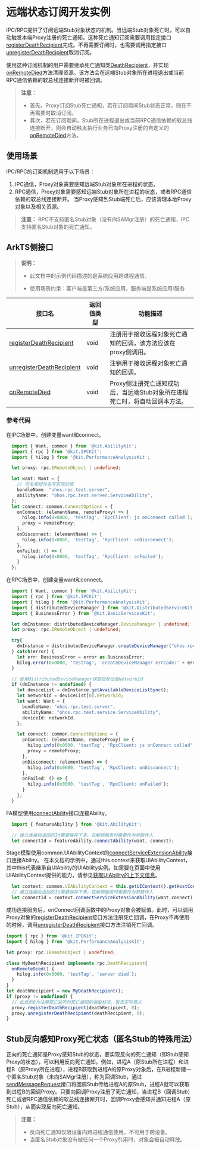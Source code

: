 # 远端状态订阅开发实例

IPC/RPC提供了订阅远端Stub对象状态的机制。当远端Stub对象死亡时，可以自动触发本端Proxy注册的死亡通知。这种死亡通知订阅需要调用指定接口[registerDeathRecipient](../reference/apis-ipc-kit/js-apis-rpc.md#registerdeathrecipient9-1)完成。不再需要订阅时，也需要调用指定接口[unregisterDeathRecipient](../reference/apis-ipc-kit/js-apis-rpc.md#unregisterdeathrecipient9-1)取消订阅。

使用这种订阅机制的用户需要继承死亡通知类[DeathRecipient](../reference/apis-ipc-kit/js-apis-rpc.md#deathrecipient)，并实现[onRemoteDied](../reference/apis-ipc-kit/js-apis-rpc.md#onremotedied)方法清理资源。该方法会在远端Stub对象所在进程退出或当前RPC通信依赖的软总线连接断开时被回调。

> **注意：**
> - 首先，Proxy订阅Stub死亡通知，若在订阅期间Stub状态正常，则在不再需要时取消订阅。 
> - 其次，若在订阅期间，Stub所在进程退出或当前RPC通信依赖的软总线连接断开，则会自动触发执行业务已向Proxy注册的自定义的[onRemoteDied](../reference/apis-ipc-kit/js-apis-rpc.md#onremotedied)方法。

## 使用场景

IPC/RPC的订阅机制适用于以下场景：</br>
1. IPC通信，Proxy对象需要感知远端Stub对象所在进程的状态。
2. RPC通信，Proxy对象需要感知远端Stub对象所在进程的状态，或者RPC通信依赖的软总线连接断开。
当Proxy感知到Stub端死亡后，应该清理本地Proxy对象以及相关资源。
> **注意：** RPC不支持匿名Stub对象（没有向SAMgr注册）的死亡通知，IPC支持匿名Stub对象的死亡通知。

## ArkTS侧接口

> **说明：**
>
> - 此文档中的示例代码描述的是系统应用跨进程通信。
>
> - 使用场景约束：客户端是第三方/系统应用，服务端是系统应用/服务

| 接口名                                                       | 返回值类型 | 功能描述                                                     |
| ------------------------------------------------------------ | ---------- | ------------------------------------------------------------ |
| [registerDeathRecipient](../reference/apis-ipc-kit/js-apis-rpc.md#registerdeathrecipient9-1) | void       | 注册用于接收远程对象死亡通知的回调，该方法应该在proxy侧调用。 |
| [unregisterDeathRecipient](../reference/apis-ipc-kit/js-apis-rpc.md#unregisterdeathrecipient9-1) | void       | 注销用于接收远程对象死亡通知的回调。                         |
| [onRemoteDied](../reference/apis-ipc-kit/js-apis-rpc.md#onremotedied) | void       | Proxy侧注册死亡通知成功后，当远端Stub对象所在进程死亡时，将自动回调本方法。 |

### 参考代码

  在IPC场景中，创建变量want和connect。
  ```ts
    import { Want, common } from '@kit.AbilityKit';
    import { rpc } from '@kit.IPCKit';
    import { hilog } from '@kit.PerformanceAnalysisKit';

    let proxy: rpc.IRemoteObject | undefined;

    let want: Want = {
      // 包名和组件名写实际的值
      bundleName: "ohos.rpc.test.server",
      abilityName: "ohos.rpc.test.server.ServiceAbility",
    };
    let connect: common.ConnectOptions = {
      onConnect: (elementName, remoteProxy) => {
        hilog.info(0x0000, 'testTag', 'RpcClient: js onConnect called');
        proxy = remoteProxy;
      },
      onDisconnect: (elementName) => {
        hilog.info(0x0000, 'testTag', 'RpcClient: onDisconnect');
      },
      onFailed: () => {
        hilog.info(0x0000, 'testTag', 'RpcClient: onFailed');
      }
    };
  ```

  在RPC场景中，创建变量want和connect。
  ```ts 
    import { Want, common } from '@kit.AbilityKit';
    import { rpc } from '@kit.IPCKit';
    import { hilog } from '@kit.PerformanceAnalysisKit';
    import { distributedDeviceManager } from '@kit.DistributedServiceKit';
    import { BusinessError } from '@kit.BasicServicesKit';

    let dmInstance: distributedDeviceManager.DeviceManager | undefined;
    let proxy: rpc.IRemoteObject | undefined;

    try{
      dmInstance = distributedDeviceManager.createDeviceManager("ohos.rpc.test");
    } catch(error) {
      let err: BusinessError = error as BusinessError;
      hilog.error(0x0000, 'testTag', 'createDeviceManager errCode:' + err.code + ', errMessage:' + err.message);
    }

    // 使用distributedDeviceManager获取目标设备NetworkId
    if (dmInstance != undefined) {
      let deviceList = dmInstance.getAvailableDeviceListSync();
      let networkId = deviceList[0].networkId;
      let want: Want = {
        bundleName: "ohos.rpc.test.server",
        abilityName: "ohos.rpc.test.service.ServiceAbility",
        deviceId: networkId,
      };

      let connect: common.ConnectOptions = {
        onConnect: (elementName, remoteProxy) => {
          hilog.info(0x0000, 'testTag', 'RpcClient: js onConnect called');
          proxy = remoteProxy;
        },
        onDisconnect: (elementName) => {
          hilog.info(0x0000, 'testTag', 'RpcClient: onDisconnect');
        },
        onFailed: () => {
          hilog.info(0x0000, 'testTag', 'RpcClient: onFailed');
        }
      };
    }
  ```

  FA模型使用[connectAbility](../reference/apis-ability-kit/js-apis-ability-featureAbility.md#featureabilityconnectability7)接口连接Ability。

  <!--code_no_check_fa-->
  ```ts
    import { featureAbility } from '@kit.AbilityKit';

    // 建立连接后返回的Id需要保存下来，在解绑服务时需要作为参数传入
    let connectId = featureAbility.connectAbility(want, connect);
  ```

  Stage模型使用common.UIAbilityContext的[connectServiceExtensionAbility](../reference/apis-ability-kit/js-apis-inner-application-uiAbilityContext.md#uiabilitycontextconnectserviceextensionability)接口连接Ability。
  在本文档的示例中，通过this.context来获取UIAbilityContext，其中this代表继承自UIAbility的UIAbility实例。如需要在页面中使用UIAbilityContext提供的能力，请参见[获取UIAbility的上下文信息](../application-models/uiability-usage.md#获取uiability的上下文信息)。

  <!--code_no_check-->
  ```ts
    let context: common.UIAbilityContext = this.getUIContext().getHostContext(); // UIAbilityContext
    // 建立连接后返回的Id需要保存下来，在解绑服务时需要作为参数传入
    let connectId = context.connectServiceExtensionAbility(want,connect);
   ```

  成功连接服务后，onConnect回调函数中的Proxy对象会被赋值。此时，可以调用Proxy对象的[registerDeathRecipient](../reference/apis-ipc-kit/js-apis-rpc.md#registerdeathrecipient9-1)接口方法注册死亡回调，在Proxy不再使用的时候，调用[unregisterDeathRecipient](../reference/apis-ipc-kit/js-apis-rpc.md#unregisterdeathrecipient9-1)接口方法注销死亡回调。

  ```ts
  import { rpc } from '@kit.IPCKit';
  import { hilog } from '@kit.PerformanceAnalysisKit';

  let proxy: rpc.IRemoteObject | undefined;

  class MyDeathRecipient implements rpc.DeathRecipient{
    onRemoteDied() {
      hilog.info(0x0000, 'testTag', 'server died');
    }
  }
  let deathRecipient = new MyDeathRecipient();
  if (proxy != undefined) {
    // 此处的0为注册死亡监听的死亡通知的保留标志，暂无实际意义
    proxy.registerDeathRecipient(deathRecipient, 0);
    proxy.unregisterDeathRecipient(deathRecipient, 0);
  }
  ```

## Stub反向感知Proxy死亡状态（匿名Stub的特殊用法）

正向的死亡通知是Proxy感知Stub的状态，要实现反向的死亡通知（即Stub感知Proxy的状态），可以利用反向死亡通知。例如，进程A（原Stub所在进程）和进程B（原Proxy所在进程），进程B获取到进程A的原Proxy对象后，在B进程新建一个匿名Stub对象（未向SAMgr注册），称为回调Stub，通过[sendMessageRequest](../reference/apis-ipc-kit/js-apis-rpc.md#sendmessagerequest9-2)接口将回调Stub传给进程A的原Stub，进程A就可以获取到进程B的回调Proxy。只要向回调Proxy注册了死亡通知，当进程B（回调Stub）死亡或者RPC通信依赖的软总线连接断开时，回调Proxy会感知并通知进程A（原Stub），从而实现反向死亡通知。

> **注意：**
> - 反向死亡通知仅限设备内跨进程通信使用，不可用于跨设备。
> - 当匿名Stub对象没有被任何一个Proxy引用时，对象会被自动释放。
